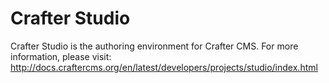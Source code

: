 Crafter Studio
==============

Crafter Studio is the authoring environment for Crafter CMS. For more information, please visit: http://docs.craftercms.org/en/latest/developers/projects/studio/index.html
